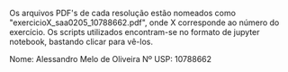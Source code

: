 Os arquivos PDF's de cada resolução estão nomeados como "exercicioX_saa0205_10788662.pdf", onde X corresponde ao número do exercício. Os scripts utilizados encontram-se no formato de jupyter notebook, bastando clicar para vê-los.

Nome: Alessandro Melo de Oliveira Nº USP: 10788662
